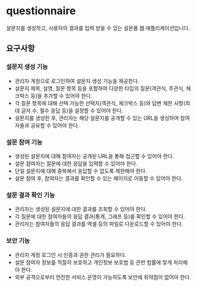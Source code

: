 # questionnaire
설문지를 생성하고, 사용자의 결과를 입력 받을 수 있는 설문폼 웹 애플리케이션입니다.

## 요구사항
### 설문지 생성 기능
- 관리자 계정으로 로그인하여 설문지 생성 기능을 제공한다.
- 설문지 제목, 설명, 질문 항목 등을 포함하여 다양한 타입의 질문(객관식, 주관식, 체크박스 등)을 추가할 수 있어야 한다.
- 각 질문 항목에 대해 선택 가능한 선택지(객관식, 체크박스 등)와 답변 제한 사항(최대 글자 수, 필수 응답 등)을 설정할 수 있어야 한다.
- 설문지를 생성한 후, 관리자는 해당 설문지를 공개할 수 있는 URL을 생성하여 참여자들과 공유할 수 있어야 한다.
### 설문 참여 기능
- 생성된 설문지에 대해 참여자는 공개된 URL을 통해 접근할 수 있어야 한다.
- 설문 참여자는 질문에 대한 응답을 입력할 수 있어야 한다.
- 단일 설문지에 대해 중복해서 응답할 수 없도록 제한해야 한다.
- 설문 참여 후, 참여자는 결과를 확인할 수 있는 페이지로 이동할 수 있어야 한다.
### 설문 결과 확인 기능
- 관리자는 생성된 설문지에 대한 결과를 조회할 수 있어야 한다.
- 각 질문에 대한 참여자들의 응답 결과(통계, 그래프 등)를 확인할 수 있어야 한다.
- 관리자는 참여자들의 응답 결과를 엑셀 등의 파일로 다운로드할 수 있어야 한다.
### 보안 기능
- 관리자 계정 로그인 시 인증과 권한 관리가 필요하다.
- 설문 참여자 정보를 적절히 보호하고 개인정보 보호법 등 관련 법률에 맞게 처리해야 한다.
- 외부 공격으로부터 안전한 서비스 운영이 가능하도록 보안에 취약점이 없어야 한다.
